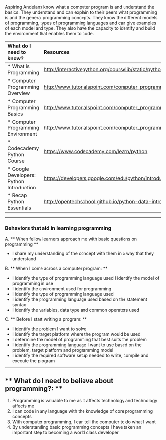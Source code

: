 Aspiring Andelans know what a computer program is and understand the basics. They understand and can explain to their peers what programming is and the general programming concepts. They know the different models of programming, types of programming languages and can give examples of each model and type. They also have the capacity to identify and build the environment that enables them to code.



| What do I need to know?   |      Resources      |
|:-------------|:------------------|
| * What is Programming|http://interactivepython.org/courselib/static/pythonds/Introduction/WhatIsProgramming.html|
| * Computer Programming Overview|http://www.tutorialspoint.com/computer_programming/computer_programming_overview.htm|
| * Computer Programming Basics|http://www.tutorialspoint.com/computer_programming/computer_programming_basics.htm|
| * Computer Programming Environment|http://www.tutorialspoint.com/computer_programming/computer_programming_environment.htm|
| * Codecademy Python Course|https://www.codecademy.com/learn/python|
| * Google Developers: Python Introduction|https://developers.google.com/edu/python/introduction|
| * Recap Python Essentials|http://opentechschool.github.io/python-data-intro/core/recap.html|

----------

### **Behaviors that aid in learning programming**
A. **  When fellow learners approach me with basic questions on programming **
- I share my understanding of the concept with them in a way that they understand

B. **  When I come across a computer program:  **
- I identify the type of programming language used
I identify the model of programming in use
- I identify the environment used for programming
- I identify the type of programming language used
- I identify the programming language used based on the statement syntax
- I identify the variables, data type and common operators used

C. ** Before I start writing a program: **
- I identify the problem I want to solve
- I identify the target platform where the program would be used
- I determine the model of programming that best suits the problem
- I identify the programming language I want to use based on the problem, target platform and programming model
- I identify the required software setup needed to write, compile and execute the program

----------


## ** What do I need to believe about programming?: **
1. Programming is valuable to me as it affects technology and technology affects me
2. I can code in any language with the knowledge of core programming concepts
3. With computer programming, I can tell the computer to do what I want
4. By understanding basic programming concepts I have taken an important step to becoming a world class developer